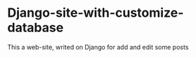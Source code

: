 # Django-site-with-customize-database
This a web-site, writed on Django for add and edit some posts
